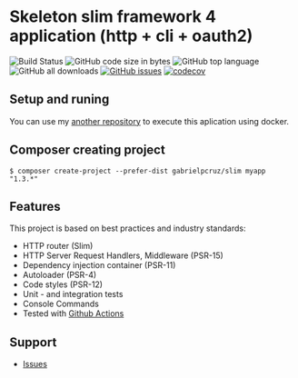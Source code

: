# Skeleton slim framework 4 application (http + cli + oauth2)

![Build Status](https://github.com/gabrielpcruz/slim/actions/workflows/php.yml/badge.svg)
![GitHub code size in bytes](https://img.shields.io/github/languages/code-size/gabrielpcruz/slim)
![GitHub top language](https://img.shields.io/github/languages/top/gabrielpcruz/slim)
![GitHub all downloads](https://poser.pugx.org/gabrielpcruz/slim/d/total.svg)
[![GitHub issues](https://img.shields.io/github/issues/gabrielpcruz/slim?style)](https://github.com/gabrielpcruz/slim/issues)
[![codecov](https://codecov.io/gh/gabrielpcruz/slim/branch/master/graph/badge.svg)](https://codecov.io/gh/gabrielpcruz/slim)
## Setup and runing

You can use my [another repository](https://github.com/gabrielpcruz/application-php)
to execute this aplication using docker.

## Composer creating project
```
$ composer create-project --prefer-dist gabrielpcruz/slim myapp "1.3.*"
```

## Features

This project is based on best practices and industry standards:

* HTTP router (Slim)
* HTTP Server Request Handlers, Middleware (PSR-15)
* Dependency injection container (PSR-11)
* Autoloader (PSR-4)
* Code styles (PSR-12)
* Unit - and integration tests
* Console Commands
* Tested with [Github Actions](https://github.com/gabrielpcruz/slim/actions)

## Support

* [Issues](https://github.com/gabrielpcruz/slim/issues)

